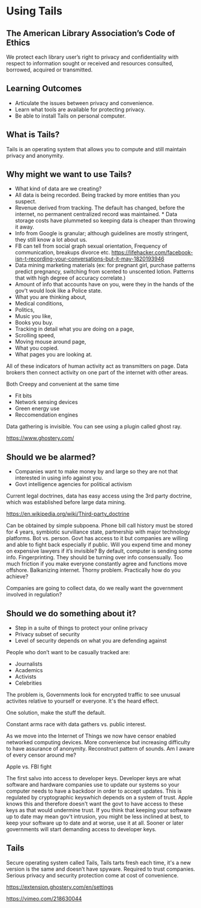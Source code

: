 # Using Tails

## The American Library Association’s Code of Ethics
We protect each library user’s right to privacy and confidentiality with respect to information sought or
received and resources consulted, borrowed, acquired or transmitted.

## Learning Outcomes

* Articulate the issues between privacy and convenience.
* Learn what tools are available for protecting privacy.
* Be able to install Tails on personal computer.



## What is Tails?

Tails is an operating system that allows you to compute and still maintain privacy and anonymity. 

## Why might we want to use Tails?

* What kind of data are we creating?
* All data is being recorded. Being tracked by more entities than you suspect.
* Revenue derived from tracking. The default has changed, before the internet, no permanent centralized record was maintained. * Data storage costs have plummeted so keeping data is cheaper than throwing it away.
* Info from Google is granular; although guidelines are mostly stringent, they still know a lot about us.
* FB can tell from social graph sexual orientation, Frequency of communication, breakups divorce etc.
https://lifehacker.com/facebook-isn-t-recording-your-conversations-but-it-may-1820193946
* Data mining marketing materials (ex: for pregnant girl, purchase patterns predict pregnancy, switching from scented to unscented lotion. Patterns that with high degree of accuracy correlate.)
* Amount of info that accounts have on you, were they in the hands of the gov't would look like a Police state.
* What you are thinking about,
* Medical conditions,
* Politics,
* Music you like,
* Books you buy. 
* Tracking in detail what you are doing on a page,
* Scrolling speed,
* Moving mouse around page,
* What you copied.
* What pages you are looking at.

All of these indicators of human activity act as transmitters on page.  Data brokers then connect activity on one part of the internet with other areas.

Both Creepy and convenient at the same time

* Fit bits
* Network sensing devices
* Green energy use
* Reccomendation engines

Data gathering is invisible. You can see using a plugin called ghost ray.

https://www.ghostery.com/



## Should we be alarmed?

* Companies want to make money by and large so they are not that interested in using info against you.
* Govt intelligence agencies for political activism

Current legal doctrines, data has easy access using the 3rd party doctrine, which was established before large data mining.

https://en.wikipedia.org/wiki/Third-party_doctrine

Can be obtained by simple subpoena. Phone bill call history must be stored for 4 years, symbiotic survillance state, partnership with major technology platforms. Bot vs. person. Govt has access to it but companies are willing and able to fight back especially if public. Will you expend time and money on expensive lawyers if it’s invisible?
By default, computer is sending some info. Fingerprinting. They should be turning over info consensually.  Too much friction if you make everyone constantly agree and functions move offshore. Balkanizing  internet. Thorny problem. Practically how do you achieve?

Companies are going to collect data, do we really want the government involved in regulation?  

## Should we do something about it? 

* Step in a suite of things to protect your online privacy
* Privacy subset of security
* Level of security depends on what you are defending against

People who don’t want to be casually tracked are:

* Journalists
* Academics
* Activists
* Celebrities

The problem is, Governments look for encrypted traffic to see unusual activites relative to yourself or everyone. It's the heard effect.

One solution, make the stuff the default.

Constant arms race with data gathers vs. public interest. 

As we move into the Internet of Things we now have censor enabled networked computing devices. More convenience but increasing difficulty  to have assurance of anonymity. Reconstruct pattern of sounds. Am I aware of every censor around me? 

Apple vs. FBI fight 

The first salvo into access to developer keys. Developer keys are what software and hardware companies use to update our systems so your computer needs to have a backdoor in order to accept updates. This is regulated by cryptographic keyswhich depends on a system of trust. Apple knows this and therefore doesn't want the govt to have access to these keys as that would undermine trust. If you think that keeping your software up to date may mean gov't intrusion, you might be less inclined at best, to keep your software up to date and at worse, use it at all. Sooner or later governments will start demanding access to developer keys.

## Tails 
Secure operating system called Tails, Tails tarts fresh each time, it's a new version is the same and doesn’t have spyware. Required to trust companies. Serious privacy and security protection come at cost of convenience.


https://extension.ghostery.com/en/settings

https://vimeo.com/218630044
